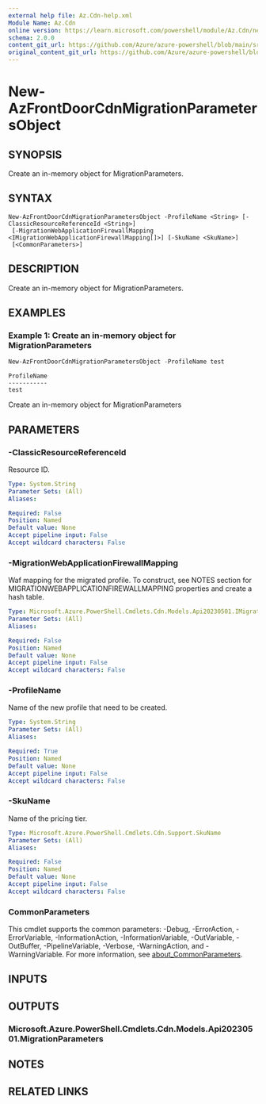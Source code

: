 ```yaml
---
external help file: Az.Cdn-help.xml
Module Name: Az.Cdn
online version: https://learn.microsoft.com/powershell/module/Az.Cdn/new-AzFrontDoorCdnMigrationParametersObject
schema: 2.0.0
content_git_url: https://github.com/Azure/azure-powershell/blob/main/src/Cdn/Cdn/help/New-AzFrontDoorCdnMigrationParametersObject.md
original_content_git_url: https://github.com/Azure/azure-powershell/blob/main/src/Cdn/Cdn/help/New-AzFrontDoorCdnMigrationParametersObject.md
---
```


# New-AzFrontDoorCdnMigrationParametersObject

## SYNOPSIS
Create an in-memory object for MigrationParameters.

## SYNTAX

```
New-AzFrontDoorCdnMigrationParametersObject -ProfileName <String> [-ClassicResourceReferenceId <String>]
 [-MigrationWebApplicationFirewallMapping <IMigrationWebApplicationFirewallMapping[]>] [-SkuName <SkuName>]
 [<CommonParameters>]
```

## DESCRIPTION
Create an in-memory object for MigrationParameters.

## EXAMPLES

### Example 1: Create an in-memory object for MigrationParameters
```powershell
New-AzFrontDoorCdnMigrationParametersObject -ProfileName test
```

```output
ProfileName
-----------
test
```

Create an in-memory object for MigrationParameters

## PARAMETERS

### -ClassicResourceReferenceId
Resource ID.

```yaml
Type: System.String
Parameter Sets: (All)
Aliases:

Required: False
Position: Named
Default value: None
Accept pipeline input: False
Accept wildcard characters: False
```

### -MigrationWebApplicationFirewallMapping
Waf mapping for the migrated profile.
To construct, see NOTES section for MIGRATIONWEBAPPLICATIONFIREWALLMAPPING properties and create a hash table.

```yaml
Type: Microsoft.Azure.PowerShell.Cmdlets.Cdn.Models.Api20230501.IMigrationWebApplicationFirewallMapping[]
Parameter Sets: (All)
Aliases:

Required: False
Position: Named
Default value: None
Accept pipeline input: False
Accept wildcard characters: False
```

### -ProfileName
Name of the new profile that need to be created.

```yaml
Type: System.String
Parameter Sets: (All)
Aliases:

Required: True
Position: Named
Default value: None
Accept pipeline input: False
Accept wildcard characters: False
```

### -SkuName
Name of the pricing tier.

```yaml
Type: Microsoft.Azure.PowerShell.Cmdlets.Cdn.Support.SkuName
Parameter Sets: (All)
Aliases:

Required: False
Position: Named
Default value: None
Accept pipeline input: False
Accept wildcard characters: False
```

### CommonParameters
This cmdlet supports the common parameters: -Debug, -ErrorAction, -ErrorVariable, -InformationAction, -InformationVariable, -OutVariable, -OutBuffer, -PipelineVariable, -Verbose, -WarningAction, and -WarningVariable. For more information, see [about_CommonParameters](http://go.microsoft.com/fwlink/?LinkID=113216).

## INPUTS

## OUTPUTS

### Microsoft.Azure.PowerShell.Cmdlets.Cdn.Models.Api20230501.MigrationParameters

## NOTES

## RELATED LINKS
